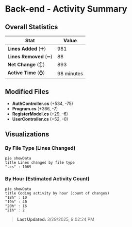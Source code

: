 # Back-end - Activity Summary 

## Overall Statistics

| Stat                   | Value                                                             |
| ---------------------- | ----------------------------------------------------------------- |
| **Lines Added** (➕)   | 981                                          |
| **Lines Removed** (➖) | 88                                        |
| **Net Change** (↕)    | 893                |
| **Active Time** (⌚)   | 98 minutes |


## Modified Files
- **AuthController.cs** (+534, -75)
- **Program.cs** (+366, -7)
- **RegisterModel.cs** (+29, -6)
- **UserController.cs** (+52, -0)

## Visualizations

### By File Type (Lines Changed)

```mermaid
pie showData
title Lines changed by file type
".cs" : 1069
```

### By Hour (Estimated Activity Count)

```mermaid
pie showData
title Coding activity by hour (count of changes)
"18h" : 10
"19h" : 40
"20h" : 16
"21h" : 2
```


> **Last Updated:** 3/29/2025, 9:02:24 PM